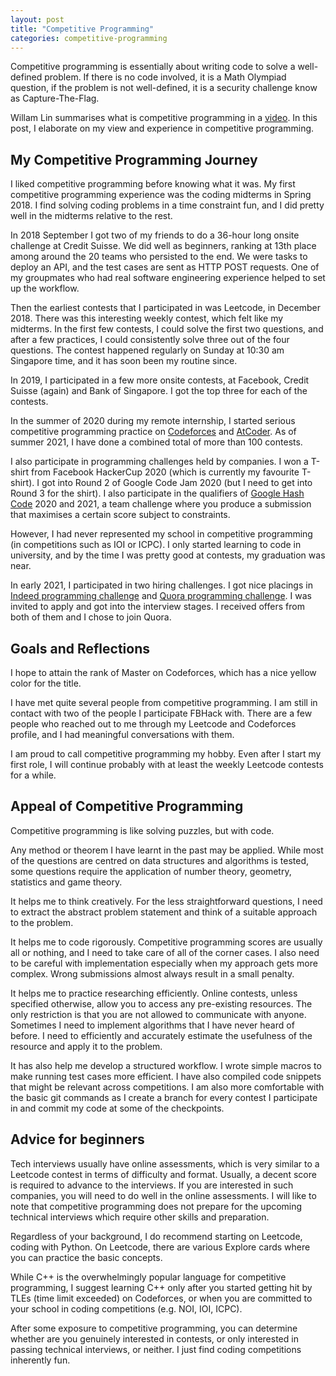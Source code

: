 ```yaml
---
layout: post
title: "Competitive Programming"
categories: competitive-programming
---
```


Competitive programming is essentially about writing code to solve a well-defined problem. If there is no code involved, it is a Math Olympiad question, if the problem is not well-defined, it is a security challenge know as Capture-The-Flag.

Willam Lin summarises what is competitive programming in a [video](https://www.youtube.com/watch?v=ueNT-w7Oluw). In this post, I elaborate on my view and experience in competitive programming.



## My Competitive Programming Journey

I liked competitive programming before knowing what it was. My first competitive programming experience was the coding midterms in Spring 2018. I find solving coding problems in a time constraint fun, and I did pretty well in the midterms relative to the rest.

In 2018 September I got two of my friends to do a 36-hour long onsite challenge at Credit Suisse. We did well as beginners, ranking at 13th place among around the 20 teams who persisted to the end. We were tasks to deploy an API, and the test cases are sent as HTTP POST requests. One of my groupmates who had real software engineering experience helped to set up the workflow.

Then the earliest contests that I participated in was Leetcode, in December 2018. There was this interesting weekly contest, which felt like my midterms. In the first few contests, I could solve the first two questions, and after a few practices, I could consistently solve three out of the four questions. The contest happened regularly on Sunday at 10:30 am Singapore time, and it has soon been my routine since.

In 2019, I participated in a few more onsite contests, at Facebook, Credit Suisse (again) and Bank of Singapore. I got the top three for each of the contests.

In the summer of 2020 during my remote internship, I started serious competitive programming practice on [Codeforces](https://codeforces.com/profile/huikang) and [AtCoder](https://atcoder.jp/users/huikang). As of summer 2021, I have done a combined total of more than 100 contests.

I also participate in programming challenges held by companies. I won a T-shirt from Facebook HackerCup 2020 (which is currently my favourite T-shirt). I got into Round 2 of Google Code Jam 2020 (but I need to get into Round 3 for the shirt). I also participate in the qualifiers of [Google Hash Code](https://codingcompetitions.withgoogle.com/hashcode/) 2020 and 2021, a team challenge where you produce a submission that maximises a certain score subject to constraints.

However, I had never represented my school in competitive programming (in competitions such as IOI or ICPC). I only started learning to code in university, and by the time I was pretty good at contests, my graduation was near.

In early 2021, I participated in two hiring challenges. I got nice placings in [Indeed programming challenge](https://www.hackerrank.com/spring-2021-indeed-programming-challenge) and [Quora programming challenge](https://challenge.quora.com/Division-2-End-Final-Results). I was invited to apply and got into the interview stages. I received offers from both of them and I chose to join Quora.



## Goals and Reflections

I hope to attain the rank of Master on Codeforces, which has a nice yellow color for the title.

I have met quite several people from competitive programming. I am still in contact with two of the people I participate FBHack with. There are a few people who reached out to me through my Leetcode and Codeforces profile, and I had meaningful conversations with them.

I am proud to call competitive programming my hobby. Even after I start my first role, I will continue probably with at least the weekly Leetcode contests for a while.



## Appeal of Competitive Programming

Competitive programming is like solving puzzles, but with code.

Any method or theorem I have learnt in the past may be applied. While most of the questions are centred on data structures and algorithms is tested, some questions require the application of number theory, geometry, statistics and game theory.

It helps me to think creatively. For the less straightforward questions, I need to extract the abstract problem statement and think of a suitable approach to the problem.

It helps me to code rigorously. Competitive programming scores are usually all or nothing, and I need to take care of all of the corner cases. I also need to be careful with implementation especially when my approach gets more complex. Wrong submissions almost always result in a small penalty.

It helps me to practice researching efficiently. Online contests, unless specified otherwise, allow you to access any pre-existing resources. The only restriction is that you are not allowed to communicate with anyone. Sometimes I need to implement algorithms that I have never heard of before. I need to efficiently and accurately estimate the usefulness of the resource and apply it to the problem.

It has also help me develop a structured workflow. I wrote simple macros to make running test cases more efficient. I have also compiled code snippets that might be relevant across competitions. I am also more comfortable with the basic git commands as I create a branch for every contest I participate in and commit my code at some of the checkpoints.



## Advice for beginners

Tech interviews usually have online assessments, which is very similar to a Leetcode contest in terms of difficulty and format. Usually, a decent score is required to advance to the interviews. If you are interested in such companies, you will need to do well in the online assessments. I will like to note that competitive programming does not prepare for the upcoming technical interviews which require other skills and preparation.

Regardless of your background, I do recommend starting on Leetcode, coding with Python. On Leetcode, there are various Explore cards where you can practice the basic concepts.

While C++ is the overwhelmingly popular language for competitive programming, I suggest learning C++ only after you started getting hit by TLEs (time limit exceeded) on Codeforces, or when you are committed to your school in coding competitions (e.g. NOI, IOI, ICPC).

After some exposure to competitive programming, you can determine whether are you genuinely interested in contests, or only interested in passing technical interviews, or neither. I just find coding competitions inherently fun. 